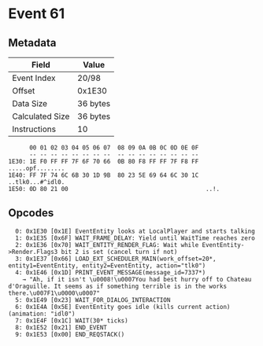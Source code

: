# Event 61

## Metadata

| Field           | Value    |
|-----------------|----------|
| Event Index     | 20/98    |
| Offset          | 0x1E30   |
| Data Size       | 36 bytes |
| Calculated Size | 36 bytes |
| Instructions    | 10       |

```
      00 01 02 03 04 05 06 07  08 09 0A 0B 0C 0D 0E 0F
      -- -- -- -- -- -- -- --  -- -- -- -- -- -- -- --
1E30: 1E F0 FF FF 7F 6F 70 66  0B 80 F8 FF FF 7F F8 FF  .....opf........
1E40: FF 7F 74 6C 6B 30 1D 9B  80 23 5E 69 64 6C 30 1C  ..tlk0...#^idl0.
1E50: 0D 80 21 00                                       ..!.            
```

## Opcodes

```
  0: 0x1E30 [0x1E] EventEntity looks at LocalPlayer and starts talking
  1: 0x1E35 [0x6F] WAIT_FRAME_DELAY: Yield until WaitTime reaches zero
  2: 0x1E36 [0x70] WAIT_ENTITY_RENDER_FLAG: Wait while EventEntity->Render.Flags3 bit 2 is set (cancel turn if not)
  3: 0x1E37 [0x66] LOAD_EXT_SCHEDULER_MAIN(work_offset=20*, entity1=EventEntity, entity2=EventEntity, action="tlk0")
  4: 0x1E46 [0x1D] PRINT_EVENT_MESSAGE(message_id=7337*)
    → "Ah, if it isn't \u0008!\u0007You had best hurry off to Chateau d'Oraguille. It seems as if something terrible is in the works there.\u007F1\u0000\u0007"
  5: 0x1E49 [0x23] WAIT_FOR_DIALOG_INTERACTION
  6: 0x1E4A [0x5E] EventEntity goes idle (kills current action) (animation: "idl0")
  7: 0x1E4F [0x1C] WAIT(30* ticks)
  8: 0x1E52 [0x21] END_EVENT
  9: 0x1E53 [0x00] END_REQSTACK()
```
